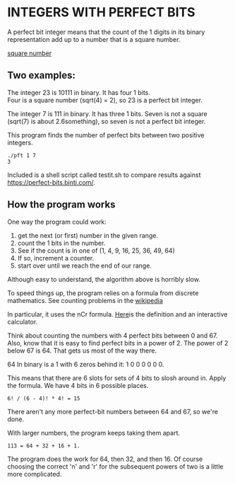 INTEGERS WITH PERFECT BITS
==========================

A perfect bit integer means that the count of the 1 digits in its binary representation add up to a number that is a square number.

[square number](http://example.com/https://en.wikipedia.org/wiki/Square_number)

Two examples:
-------------

The integer 23 is 10111 in binary. 
It has four 1 bits.  
Four is a square number (sqrt(4) = 2),
so 23 is a perfect bit integer.

The integer 7 is 111 in binary.
It has three 1 bits.
Seven is not a square (sqrt(7) is about 2.6something),
so seven is not a perfect bit integer.

This program finds the number of perfect bits between two positive integers. 

	./pft 1 7
	3

Included is a shell script called testit.sh to compare results against https://perfect-bits.binti.com/.

How the program works
---------------------
One way the program could work:
1. get the next (or first) number in the given range.
1. count the 1 bits in the number.
1. See if the count is in one of (1, 4, 9, 16, 25, 36, 49, 64)
1. If so, increment a counter.
1. start over until we reach the end of our range.

Although easy to understand, the algorithm above is horribly slow.

To speed things up, the program relies on a formula from discrete mathematics.
See counting problems in the [wikipedia](https://en.wikipedia.org/wiki/nCr)

In particular, it uses the nCr formula. [Here](https://www.calculatorsoup.com/calculators/discretemathematics/combinations.php)is the definition and an interactive calculator.

Think about counting the numbers with 4 perfect bits between 0 and 67.
Also, know that it is easy to find perfect bits in a power of 2. 
The power of 2 below 67 is 64. That gets us most of the way there.

64 In binary is a 1 with 6 zeros behind it: 1 0 0 0 0 0 0.

This means that there are 6 slots for sets of 4 bits to slosh around in.
Apply the formula. We have 4 bits in 6 possible places.

	6! / (6 - 4)! * 4! = 15

There aren't any more perfect-bit numbers between 64 and 67, so we're done.

With larger numbers, the program keeps taking them apart.

	113 = 64 + 32 + 16 + 1. 

The program does the work for 64, then 32, and then 16.
Of course choosing the correct 'n' and 'r' for the subsequent powers of two is a little more complicated.
